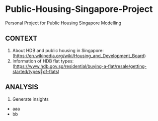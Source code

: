 # Public-Housing-Singapore-Project
Personal Project for Public Housing Singapore Modelling

## CONTEXT
1. About HDB and public housing in Singapore: (https://en.wikipedia.org/wiki/Housing_and_Development_Board)
2. Information of HDB flat types: (https://www.hdb.gov.sg/residential/buying-a-flat/resale/getting-started/typesof-flats)

## ANALYSIS
1. Generate insights
  - aaa
  - bb
